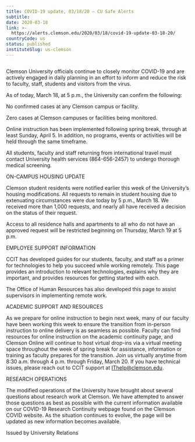 ```yaml
---
title: COVID-19 update, 03/18/20 – CU Safe Alerts
subtitle: 
date: 2020-03-18
link: >-
  https://alerts.clemson.edu/2020/03/18/covid-19-update-03-18-20/
countryCode: us
status: published
instituteSlug: us-clemson
---
```

![]()

Clemson University officials continue to closely monitor COVID-19 and are actively engaged in daily planning in an effort to inform and reduce the risk to faculty, staff, students and visitors from the virus.

As of today, March 18, at 5 p.m., the University can confirm the following:

No confirmed cases at any Clemson campus or facility.

Zero cases at Clemson campuses or facilities being monitored.

Online instruction has been implemented following spring break, through at least Sunday, April 5. In addition, no programs, events or activities will be held through the same timeframe.

All students, faculty and staff returning from international travel must contact University health services (864-656-2457) to undergo thorough medical screening.

ON-CAMPUS HOUSING UPDATE

Clemson student residents were notified earlier this week of the University’s housing modifications. All requests to remain in student housing due to extenuating circumstances were due today by 5 p.m., March 18. We received more than 1,000 requests, and nearly all have received a decision on the status of their request.

Access to all residence halls and apartments to all who do not have an approved request will be restricted beginning on Thursday, March 19 at 5 p.m.

EMPLOYEE SUPPORT INFORMATION

CCIT has developed guides for our students, faculty, and staff as a primer for technologies to help you succeed while working remotely. This page provides an introduction to relevant technologies, explains why they are important, and provides resources for getting started with each.

The Office of Human Resources has also developed this page to assist supervisors in implementing remote work.

ACADEMIC SUPPORT AND RESOURCES

As we prepare for online instruction to begin next week, many of our faculty have been working this week to ensure the transition from in-person instruction to online delivery is as seamless as possible. Faculty can find resources for online instruction on the academic continuity page, and Clemson Online will continue to host virtual drop-ins via a virtual meeting space throughout the week of spring break for assistance, information or training as faculty prepares for the transition. Join us virtually anytime from 8:30 a.m. through 4 p.m. through Friday, March 20. If you have technical issues, please reach out to CCIT support at IThelp@clemson.edu.

RESEARCH OPERATIONS

The modified operations of the University have brought about several questions about research work at Clemson. We have attempted to answer those questions as best as possible with the current information available on our COVID-19 Research Continuity webpage found on the Clemson COVID website. As the situation continues to evolve, the page will be updated as new information becomes available.

Issued by University Relations